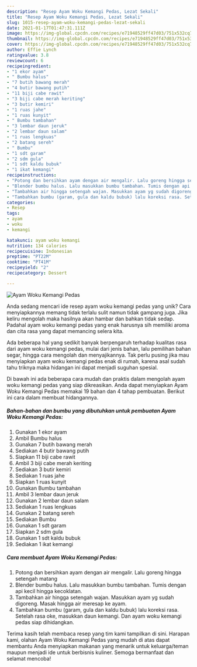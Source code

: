 ```yaml
---
description: "Resep Ayam Woku Kemangi Pedas, Lezat Sekali"
title: "Resep Ayam Woku Kemangi Pedas, Lezat Sekali"
slug: 1015-resep-ayam-woku-kemangi-pedas-lezat-sekali
date: 2021-01-17T01:47:31.111Z
image: https://img-global.cpcdn.com/recipes/e71948529ff47d03/751x532cq70/ayam-woku-kemangi-pedas-foto-resep-utama.jpg
thumbnail: https://img-global.cpcdn.com/recipes/e71948529ff47d03/751x532cq70/ayam-woku-kemangi-pedas-foto-resep-utama.jpg
cover: https://img-global.cpcdn.com/recipes/e71948529ff47d03/751x532cq70/ayam-woku-kemangi-pedas-foto-resep-utama.jpg
author: Effie Lynch
ratingvalue: 3.8
reviewcount: 6
recipeingredient:
- "1 ekor ayam"
- " Bumbu halus"
- "7 butih bawang merah"
- "4 butir bawang putih"
- "11 biji cabe rawit"
- "3 biji cabe merah keriting"
- "3 butir kemiri"
- "1 ruas jahe"
- "1 ruas kunyit"
- " Bumbu tambahan"
- "3 lembar daun jeruk"
- "2 lembar daun salam"
- "1 ruas lengkuas"
- "2 batang sereh"
- " Bumbu"
- "1 sdt garam"
- "2 sdm gula"
- "1 sdt kaldu bubuk"
- "1 ikat kemangi"
recipeinstructions:
- "Potong dan bersihkan ayam dengan air mengalir. Lalu goreng hingga setengah matang"
- "Blender bumbu halus. Lalu masukkan bumbu tambahan. Tumis dengan api kecil hingga kecoklatan."
- "Tambahkan air hingga setengah wajan. Masukkan ayam yg sudah digoreng. Masak hingga air meresap ke ayam."
- "Tambahkan bumbu (garam, gula dan kaldu bubuk) lalu koreksi rasa. Setelah rasa oke, masukkan daun kemangi. Dan ayam woku kemangi pedas siap dihidangkan."
categories:
- Resep
tags:
- ayam
- woku
- kemangi

katakunci: ayam woku kemangi 
nutrition: 134 calories
recipecuisine: Indonesian
preptime: "PT22M"
cooktime: "PT41M"
recipeyield: "2"
recipecategory: Dessert

---
```



![Ayam Woku Kemangi Pedas](https://img-global.cpcdn.com/recipes/e71948529ff47d03/751x532cq70/ayam-woku-kemangi-pedas-foto-resep-utama.jpg)

Anda sedang mencari ide resep ayam woku kemangi pedas yang unik? Cara menyiapkannya memang tidak terlalu sulit namun tidak gampang juga. Jika keliru mengolah maka hasilnya akan hambar dan bahkan tidak sedap. Padahal ayam woku kemangi pedas yang enak harusnya sih memiliki aroma dan cita rasa yang dapat memancing selera kita.

Ada beberapa hal yang sedikit banyak berpengaruh terhadap kualitas rasa dari ayam woku kemangi pedas, mulai dari jenis bahan, lalu pemilihan bahan segar, hingga cara mengolah dan menyajikannya. Tak perlu pusing jika mau menyiapkan ayam woku kemangi pedas enak di rumah, karena asal sudah tahu triknya maka hidangan ini dapat menjadi suguhan spesial.




Di bawah ini ada beberapa cara mudah dan praktis dalam mengolah ayam woku kemangi pedas yang siap dikreasikan. Anda dapat menyiapkan Ayam Woku Kemangi Pedas memakai 19 bahan dan 4 tahap pembuatan. Berikut ini cara dalam membuat hidangannya.

<!--inarticleads1-->

##### Bahan-bahan dan bumbu yang dibutuhkan untuk pembuatan Ayam Woku Kemangi Pedas:

1. Gunakan 1 ekor ayam
1. Ambil  Bumbu halus
1. Gunakan 7 butih bawang merah
1. Sediakan 4 butir bawang putih
1. Siapkan 11 biji cabe rawit
1. Ambil 3 biji cabe merah keriting
1. Sediakan 3 butir kemiri
1. Sediakan 1 ruas jahe
1. Siapkan 1 ruas kunyit
1. Gunakan  Bumbu tambahan
1. Ambil 3 lembar daun jeruk
1. Gunakan 2 lembar daun salam
1. Sediakan 1 ruas lengkuas
1. Gunakan 2 batang sereh
1. Sediakan  Bumbu
1. Gunakan 1 sdt garam
1. Siapkan 2 sdm gula
1. Gunakan 1 sdt kaldu bubuk
1. Sediakan 1 ikat kemangi




<!--inarticleads2-->

##### Cara membuat Ayam Woku Kemangi Pedas:

1. Potong dan bersihkan ayam dengan air mengalir. Lalu goreng hingga setengah matang
1. Blender bumbu halus. Lalu masukkan bumbu tambahan. Tumis dengan api kecil hingga kecoklatan.
1. Tambahkan air hingga setengah wajan. Masukkan ayam yg sudah digoreng. Masak hingga air meresap ke ayam.
1. Tambahkan bumbu (garam, gula dan kaldu bubuk) lalu koreksi rasa. Setelah rasa oke, masukkan daun kemangi. Dan ayam woku kemangi pedas siap dihidangkan.




Terima kasih telah membaca resep yang tim kami tampilkan di sini. Harapan kami, olahan Ayam Woku Kemangi Pedas yang mudah di atas dapat membantu Anda menyiapkan makanan yang menarik untuk keluarga/teman maupun menjadi ide untuk berbisnis kuliner. Semoga bermanfaat dan selamat mencoba!
